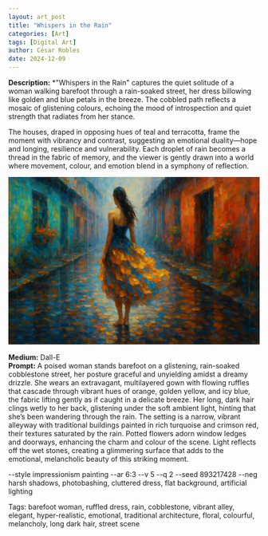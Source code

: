 ```yaml
---
layout: art_post
title: "Whispers in the Rain"
categories: [Art]
tags: [Digital Art]
author: César Robles
date: 2024-12-09
---
```

**Description:** *"Whispers in the Rain" captures the quiet solitude of a woman walking barefoot through a rain-soaked street, her dress billowing like golden and blue petals in the breeze. The cobbled path reflects a mosaic of glistening colours, echoing the mood of introspection and quiet strength that radiates from her stance.

The houses, draped in opposing hues of teal and terracotta, frame the moment with vibrancy and contrast, suggesting an emotional duality—hope and longing, resilience and vulnerability. Each droplet of rain becomes a thread in the fabric of memory, and the viewer is gently drawn into a world where movement, colour, and emotion blend in a symphony of reflection.

![Whispers in the Rain](/imag/digital_art/Whispers_in_the_Rain.jpg)

**Medium:** Dall-E\
**Prompt:** A poised woman stands barefoot on a glistening, rain-soaked cobblestone street, her posture graceful and unyielding amidst a dreamy drizzle. She wears an extravagant, multilayered gown with flowing ruffles that cascade through vibrant hues of orange, golden yellow, and icy blue, the fabric lifting gently as if caught in a delicate breeze. Her long, dark hair clings wetly to her back, glistening under the soft ambient light, hinting that she’s been wandering through the rain. The setting is a narrow, vibrant alleyway with traditional buildings painted in rich turquoise and crimson red, their textures saturated by the rain. Potted flowers adorn window ledges and doorways, enhancing the charm and colour of the scene. Light reflects off the wet stones, creating a glimmering surface that adds to the emotional, melancholic beauty of this striking moment.

--style impressionism painting --ar 6:3 --v 5 --q 2 --seed 893217428 --neg harsh shadows, photobashing, cluttered dress, flat background, artificial lighting

Tags: barefoot woman, ruffled dress, rain, cobblestone, vibrant alley, elegant, hyper-realistic, emotional, traditional architecture, floral, colourful, melancholy, long dark hair, street scene